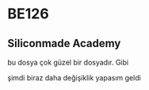 # BE126

## Siliconmade Academy

bu dosya çok güzel bir dosyadır. Gibi

şimdi biraz daha değişiklik yapasım geldi